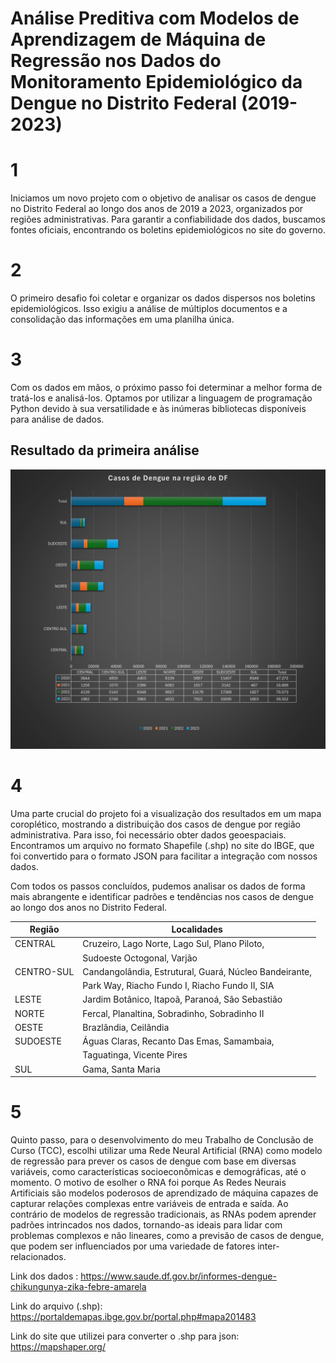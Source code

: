 ﻿# Análise Preditiva com Modelos de Aprendizagem de Máquina de Regressão nos Dados do Monitoramento Epidemiológico da Dengue no Distrito Federal (2019-2023)

# 1
Iniciamos um novo projeto com o objetivo de analisar os casos de dengue no Distrito Federal ao longo dos anos de 2019 a 2023, organizados por regiões administrativas. Para garantir a confiabilidade dos dados, buscamos fontes oficiais, encontrando os boletins epidemiológicos no site do governo.

# 2
O primeiro desafio foi coletar e organizar os dados dispersos nos boletins epidemiológicos. Isso exigiu a análise de múltiplos documentos e a consolidação das informações em uma planilha única.

# 3
Com os dados em mãos, o próximo passo foi determinar a melhor forma de tratá-los e analisá-los. Optamos por utilizar a linguagem de programação Python devido à sua versatilidade e às inúmeras bibliotecas disponíveis para análise de dados.

## Resultado da primeira análise

![alt text](imgs/image.png)

# 4
Uma parte crucial do projeto foi a visualização dos resultados em um mapa coroplético, mostrando a distribuição dos casos de dengue por região administrativa. Para isso, foi necessário obter dados geoespaciais. Encontramos um arquivo no formato Shapefile (.shp) no site do IBGE, que foi convertido para o formato JSON para facilitar a integração com nossos dados.

Com todos os passos concluídos, pudemos analisar os dados de forma mais abrangente e identificar padrões e tendências nos casos de dengue ao longo dos anos no Distrito Federal.

| Região      | Localidades                                         |
|-------------|-----------------------------------------------------|
| CENTRAL     | Cruzeiro, Lago Norte, Lago Sul, Plano Piloto,      |
|             | Sudoeste Octogonal, Varjão                          |
| CENTRO-SUL  | Candangolândia, Estrutural, Guará, Núcleo Bandeirante, |
|             | Park Way, Riacho Fundo I, Riacho Fundo II, SIA     |
| LESTE       | Jardim Botânico, Itapoã, Paranoá, São Sebastião   |
| NORTE       | Fercal, Planaltina, Sobradinho, Sobradinho II     |
| OESTE       | Brazlândia, Ceilândia                               |
| SUDOESTE    | Águas Claras, Recanto Das Emas, Samambaia,         |
|             | Taguatinga, Vicente Pires                          |
| SUL         | Gama, Santa Maria                                   |

# 5
Quinto passo, para o desenvolvimento do meu Trabalho de Conclusão de Curso (TCC), escolhi utilizar uma Rede Neural Artificial (RNA) como modelo de regressão para prever os casos de dengue com base em diversas variáveis, como características socioeconômicas e demográficas, até o momento. O motivo de esolher o RNA foi porque As Redes Neurais Artificiais são modelos poderosos de aprendizado de máquina capazes de capturar relações complexas entre variáveis de entrada e saída. Ao contrário de modelos de regressão tradicionais, as RNAs podem aprender padrões intrincados nos dados, tornando-as ideais para lidar com problemas complexos e não lineares, como a previsão de casos de dengue, que podem ser influenciados por uma variedade de fatores inter-relacionados.

Link dos dados : https://www.saude.df.gov.br/informes-dengue-chikungunya-zika-febre-amarela

Link do arquivo (.shp): https://portaldemapas.ibge.gov.br/portal.php#mapa201483

Link do site que utilizei para converter o .shp para json: https://mapshaper.org/
